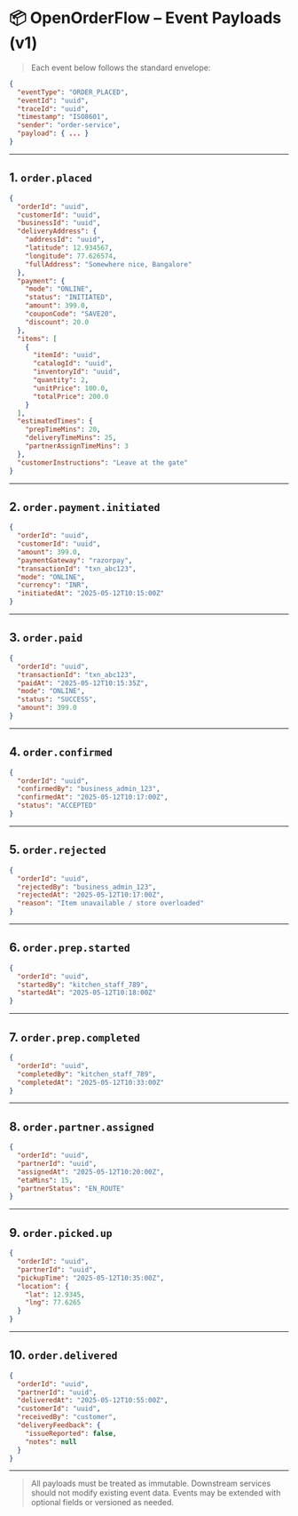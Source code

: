 # 📦 OpenOrderFlow – Event Payloads (v1)

> Each event below follows the standard envelope:

```json
{
  "eventType": "ORDER_PLACED",
  "eventId": "uuid",
  "traceId": "uuid",
  "timestamp": "ISO8601",
  "sender": "order-service",
  "payload": { ... }
}
```

---

## 1. `order.placed`

```json
{
  "orderId": "uuid",
  "customerId": "uuid",
  "businessId": "uuid",
  "deliveryAddress": {
    "addressId": "uuid",
    "latitude": 12.934567,
    "longitude": 77.626574,
    "fullAddress": "Somewhere nice, Bangalore"
  },
  "payment": {
    "mode": "ONLINE",
    "status": "INITIATED",
    "amount": 399.0,
    "couponCode": "SAVE20",
    "discount": 20.0
  },
  "items": [
    {
      "itemId": "uuid",
      "catalogId": "uuid",
      "inventoryId": "uuid",
      "quantity": 2,
      "unitPrice": 100.0,
      "totalPrice": 200.0
    }
  ],
  "estimatedTimes": {
    "prepTimeMins": 20,
    "deliveryTimeMins": 25,
    "partnerAssignTimeMins": 3
  },
  "customerInstructions": "Leave at the gate"
}
```

---

## 2. `order.payment.initiated`

```json
{
  "orderId": "uuid",
  "customerId": "uuid",
  "amount": 399.0,
  "paymentGateway": "razorpay",
  "transactionId": "txn_abc123",
  "mode": "ONLINE",
  "currency": "INR",
  "initiatedAt": "2025-05-12T10:15:00Z"
}
```

---

## 3. `order.paid`

```json
{
  "orderId": "uuid",
  "transactionId": "txn_abc123",
  "paidAt": "2025-05-12T10:15:35Z",
  "mode": "ONLINE",
  "status": "SUCCESS",
  "amount": 399.0
}
```

---

## 4. `order.confirmed`

```json
{
  "orderId": "uuid",
  "confirmedBy": "business_admin_123",
  "confirmedAt": "2025-05-12T10:17:00Z",
  "status": "ACCEPTED"
}
```

---

## 5. `order.rejected`

```json
{
  "orderId": "uuid",
  "rejectedBy": "business_admin_123",
  "rejectedAt": "2025-05-12T10:17:00Z",
  "reason": "Item unavailable / store overloaded"
}
```

---

## 6. `order.prep.started`

```json
{
  "orderId": "uuid",
  "startedBy": "kitchen_staff_789",
  "startedAt": "2025-05-12T10:18:00Z"
}
```

---

## 7. `order.prep.completed`

```json
{
  "orderId": "uuid",
  "completedBy": "kitchen_staff_789",
  "completedAt": "2025-05-12T10:33:00Z"
}
```

---

## 8. `order.partner.assigned`

```json
{
  "orderId": "uuid",
  "partnerId": "uuid",
  "assignedAt": "2025-05-12T10:20:00Z",
  "etaMins": 15,
  "partnerStatus": "EN_ROUTE"
}
```

---

## 9. `order.picked.up`

```json
{
  "orderId": "uuid",
  "partnerId": "uuid",
  "pickupTime": "2025-05-12T10:35:00Z",
  "location": {
    "lat": 12.9345,
    "lng": 77.6265
  }
}
```

---

## 10. `order.delivered`

```json
{
  "orderId": "uuid",
  "partnerId": "uuid",
  "deliveredAt": "2025-05-12T10:55:00Z",
  "customerId": "uuid",
  "receivedBy": "customer",
  "deliveryFeedback": {
    "issueReported": false,
    "notes": null
  }
}
```

---

> All payloads must be treated as immutable. Downstream services should not modify existing event data. Events may be extended with optional fields or versioned as needed.
